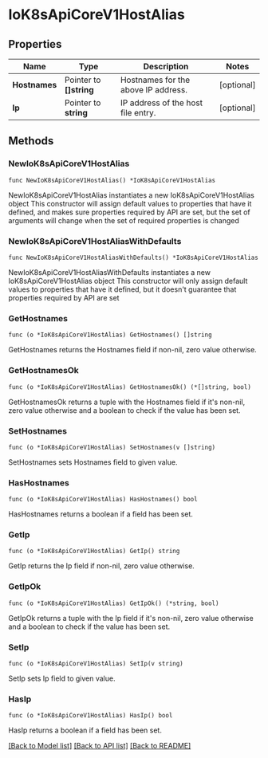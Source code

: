 # IoK8sApiCoreV1HostAlias

## Properties

Name | Type | Description | Notes
------------ | ------------- | ------------- | -------------
**Hostnames** | Pointer to **[]string** | Hostnames for the above IP address. | [optional] 
**Ip** | Pointer to **string** | IP address of the host file entry. | [optional] 

## Methods

### NewIoK8sApiCoreV1HostAlias

`func NewIoK8sApiCoreV1HostAlias() *IoK8sApiCoreV1HostAlias`

NewIoK8sApiCoreV1HostAlias instantiates a new IoK8sApiCoreV1HostAlias object
This constructor will assign default values to properties that have it defined,
and makes sure properties required by API are set, but the set of arguments
will change when the set of required properties is changed

### NewIoK8sApiCoreV1HostAliasWithDefaults

`func NewIoK8sApiCoreV1HostAliasWithDefaults() *IoK8sApiCoreV1HostAlias`

NewIoK8sApiCoreV1HostAliasWithDefaults instantiates a new IoK8sApiCoreV1HostAlias object
This constructor will only assign default values to properties that have it defined,
but it doesn't guarantee that properties required by API are set

### GetHostnames

`func (o *IoK8sApiCoreV1HostAlias) GetHostnames() []string`

GetHostnames returns the Hostnames field if non-nil, zero value otherwise.

### GetHostnamesOk

`func (o *IoK8sApiCoreV1HostAlias) GetHostnamesOk() (*[]string, bool)`

GetHostnamesOk returns a tuple with the Hostnames field if it's non-nil, zero value otherwise
and a boolean to check if the value has been set.

### SetHostnames

`func (o *IoK8sApiCoreV1HostAlias) SetHostnames(v []string)`

SetHostnames sets Hostnames field to given value.

### HasHostnames

`func (o *IoK8sApiCoreV1HostAlias) HasHostnames() bool`

HasHostnames returns a boolean if a field has been set.

### GetIp

`func (o *IoK8sApiCoreV1HostAlias) GetIp() string`

GetIp returns the Ip field if non-nil, zero value otherwise.

### GetIpOk

`func (o *IoK8sApiCoreV1HostAlias) GetIpOk() (*string, bool)`

GetIpOk returns a tuple with the Ip field if it's non-nil, zero value otherwise
and a boolean to check if the value has been set.

### SetIp

`func (o *IoK8sApiCoreV1HostAlias) SetIp(v string)`

SetIp sets Ip field to given value.

### HasIp

`func (o *IoK8sApiCoreV1HostAlias) HasIp() bool`

HasIp returns a boolean if a field has been set.


[[Back to Model list]](../README.md#documentation-for-models) [[Back to API list]](../README.md#documentation-for-api-endpoints) [[Back to README]](../README.md)


